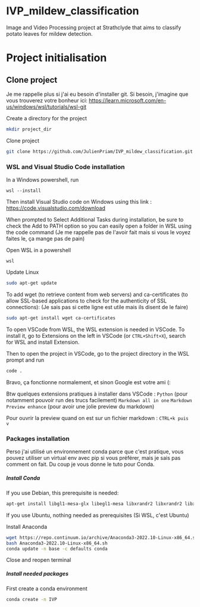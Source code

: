 # IVP_mildew_classification
Image and Video Processing project at Strathclyde that aims to classify potato leaves for mildew detection.

# Project initialisation

## Clone project

Je me rappelle plus si j'ai eu besoin d'installer git. Si besoin, j'imagine que vous trouverez votre bonheur ici: https://learn.microsoft.com/en-us/windows/wsl/tutorials/wsl-git

Create a directory for the project
```bash
mkdir project_dir
```
Clone project
```bash
git clone https://github.com/JulienPriam/IVP_mildew_classification.git
```
### WSL and Visual Studio Code installation

In a Windows powershell, run

```
wsl --install
```

Then install Visual Studio code on Windows using this link : https://code.visualstudio.com/download

When prompted to Select Additional Tasks during installation, be sure to check the Add to PATH option so you can easily open a folder in WSL using the code command (Je me rappelle pas de l'avoir fait mais si vous le voyez faites le, ça mange pas de pain)

Open WSL in a powershell
```
wsl
```
Update Linux 
```bash
sudo apt-get update
```
To add wget (to retrieve content from web servers) and ca-certificates (to allow SSL-based applications to check for the authenticity of SSL connections):
(Je sais pas si cette ligne est utile mais ils disent de le faire)
```bash
sudo apt-get install wget ca-certificates
```
To open VSCode from WSL, the WSL extension is needed in VSCode. To install it, go to Extensions on the left in VSCode (or `CTRL+Shift+X`), search for WSL and install Extension.

Then to open the project in VSCode, go to the project directory in the WSL prompt and run
```bash
code .
```

Bravo, ça fonctionne normalement, et sinon Google est votre ami (:

Btw quelques extensions pratiques à installer dans VSCode :
`Python` (pour notamment pouvoir run des trucs facilement)
`Markdown all in one`
`Markdown Preview enhance` (pour avoir une jolie preview du markdown)

Pour ouvrir la preview quand on est sur un fichier markdown : `CTRL+k puis v`

### Packages installation

Perso j'ai utilisé un environnement conda parce que c'est pratique, vous pouvez utiliser un virtual env avec pip si vous préférer, mais je sais pas comment on fait. Du coup je vous donne le tuto pour Conda.

##### Install Conda

If you use Debian, this prerequisite is needed:

```bash
apt-get install libgl1-mesa-glx libegl1-mesa libxrandr2 libxrandr2 libxss1 libxcursor1 libxcomposite1 libasound2 libxi6 libxtst6
```

If you use Ubuntu, nothing needed as prerequisites (Si WSL, c'est Ubuntu)

Install Anaconda
```bash
wget https://repo.continuum.io/archive/Anaconda3-2022.10-Linux-x86_64.sh
bash Anaconda3-2022.10-Linux-x86_64.sh
conda update -n base -c defaults conda
```
Close and reopen terminal

##### Install needed packages

First create a conda environment
```bash
conda create -n IVP
```

